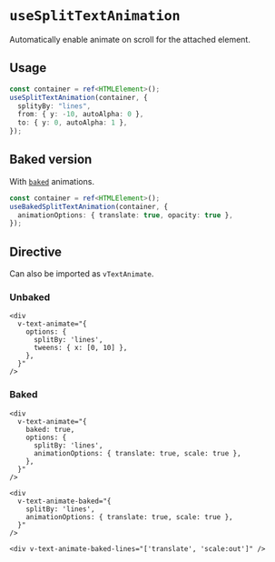# `useSplitTextAnimation`

Automatically enable animate on scroll for the attached element.

## Usage

```ts
const container = ref<HTMLElement>();
useSplitTextAnimation(container, {
  splityBy: "lines",
  from: { y: -10, autoAlpha: 0 },
  to: { y: 0, autoAlpha: 1 },
});
```

## Baked version

With [`baked`](../baked) animations.

```ts
const container = ref<HTMLElement>();
useBakedSplitTextAnimation(container, {
  animationOptions: { translate: true, opacity: true },
});
```

## Directive

Can also be imported as `vTextAnimate`.

### Unbaked

```vue
<div
  v-text-animate="{
    options: {
      splitBy: 'lines',
      tweens: { x: [0, 10] },
    },
  }"
/>
```

### Baked

```vue
<div
  v-text-animate="{
    baked: true,
    options: {
      splitBy: 'lines',
      animationOptions: { translate: true, scale: true },
    },
  }"
/>
```

```vue
<div
  v-text-animate-baked="{
    splitBy: 'lines',
    animationOptions: { translate: true, scale: true },
  }"
/>
```

```vue
<div v-text-animate-baked-lines="['translate', 'scale:out']" />
```


